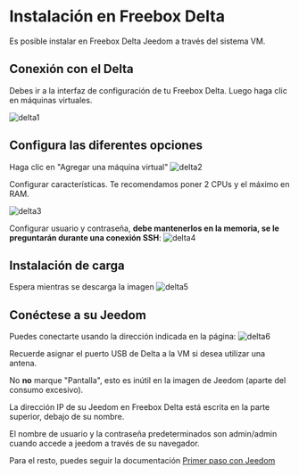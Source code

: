 # Instalación en Freebox Delta

Es posible instalar en Freebox Delta Jeedom a través del sistema VM.

## Conexión con el Delta

Debes ir a la interfaz de configuración de tu Freebox Delta. Luego haga clic en máquinas virtuales.

![delta1](images/delta1.png)

## Configura las diferentes opciones

Haga clic en "Agregar una máquina virtual"
![delta2](images/delta2.png)

Configurar características. Te recomendamos poner 2 CPUs y el máximo en RAM.

![delta3](images/delta3.png)

Configurar usuario y contraseña, **debe mantenerlos en la memoria, se le preguntarán durante una conexión SSH**:
![delta4](images/delta4.png)

## Instalación de carga

Espera mientras se descarga la imagen
![delta5](images/delta5.png)

## Conéctese a su Jeedom

Puedes conectarte usando la dirección indicada en la página:
![delta6](images/delta6.png)

Recuerde asignar el puerto USB de Delta a la VM si desea utilizar una antena.

No **no** marque "Pantalla", esto es inútil en la imagen de Jeedom (aparte del consumo excesivo).

La dirección IP de su Jeedom en Freebox Delta está escrita en la parte superior, debajo de su nombre.

El nombre de usuario y la contraseña predeterminados son admin/admin cuando accede a jeedom a través de su navegador.

Para el resto, puedes seguir la documentación [Primer paso con Jeedom](https://doc.jeedom.com/es_ES/premiers-pas/index.html)
